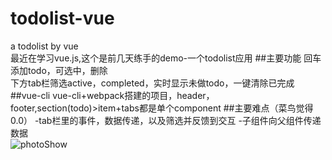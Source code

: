 # todolist-vue
a todolist by vue   
最近在学习vue.js,这个是前几天练手的demo-一个todolist应用
##主要功能
回车添加todo，可选中，删除   
下方tab栏筛选active，completed，实时显示未做todo，一键清除已完成
##vue-cli
vue-cli+webpack搭建的项目，header，footer,section(todo)>item+tabs都是单个component
##主要难点（菜鸟觉得0.0）
-tab栏里的事件，数据传递，以及筛选并反馈到交互
-子组件向父组件传递数据    
![photoShow](./src/assets/images/photoShow)
